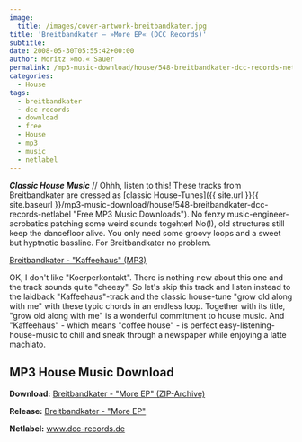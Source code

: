 ```yaml
---
image:
  title: /images/cover-artwork-breitbandkater.jpg
title: 'Breitbandkater – »More EP« (DCC Records)'
subtitle: 
date: 2008-05-30T05:55:42+00:00
author: Moritz »mo.« Sauer
permalink: /mp3-music-download/house/548-breitbandkater-dcc-records-netlabel
categories:
  - House
tags:
  - breitbandkater
  - dcc records
  - download
  - free
  - House
  - mp3
  - music
  - netlabel
---
```

***Classic House Music*** // Ohhh, listen to this! These tracks from Breitbandkater are dressed as [classic House-Tunes]({{ site.url }}{{ site.baseurl }}/mp3-music-download/house/548-breitbandkater-dcc-records-netlabel "Free MP3 Music Downloads"). No fenzy music-engineer-acrobatics patching some weird sounds togehter! No(!), old structures still keep the dancefloor alive. You only need some groovy loops and a sweet but hyptnotic bassline. For Breitbandkater no problem.

[Breitbandkater - "Kaffeehaus" (MP3)](http://mp3.phlow.de/phlow_2008/01._breitbandkater_-_kaffeehaus.mp3)
  
<!--more-->

OK, I don't like "Koerperkontakt". There is nothing new about this one and the track sounds quite "cheesy". So let's skip this track and listen instead to the laidback "Kaffeehaus"-track and the classic house-tune "grow old along with me" with these typic chords in an endless loop. Together with its title, "grow old along with me" is a wonderful commitment to house music. And "Kaffeehaus" - which means "coffee house" - is perfect easy-listening-house-music to chill and sneak through a newspaper while enjoying a latte machiato.

## MP3 House Music Download

**Download:** [Breitbandkater - "More EP" (ZIP-Archive)](http://dcc-records.de/releases/DCC013/Breitbandkater%20-%20More%20EP%20%5BDCC013%5D.zip)
  
**Release:** <a href="http://www.dcc-records.de/urbanelectronicmusic/?page_id=172" target="_blank">Breitbandkater - "More EP"</a>
  
**Netlabel:** <a href="http://www.dcc-records.de" target="_blank">www.dcc-records.de</a>